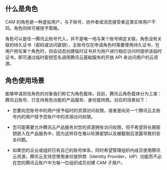 ## 什么是角色
CAM 的角色是一种虚拟用户，与子账号、协作者或消息接受者这类实体用户不同。角色同样可被授予策略。

角色可以是任一腾讯云账号代入，并不是唯一地与某个账号绑定关联。角色没有关联的持久证书（密码或访问密钥），主账号仅在申请角色时需要使用持久证书，在用户担任某个角色时，则会动态创建临时证书并为用户进行相应访问时提供该临时证书，即可通过临时密钥签名调用腾讯云基础服务的开放 API 来访问用户的云资源。


## 角色使用场景
能够申请担任角色的对象我们称它为角色载体。目前，腾讯云角色载体分为三类：腾讯云账号、已支持角色功能的产品服务、身份提供商。对应的场景如下：

- 您要向您账号中的用户授予临时的资源访问权限，或者是向另一个腾讯云主账号内的用户授予您账户中的资源访问权限。

- 您可能需要允许腾讯云产品服务对您的资源拥有访问权限，但不希望将长期密钥嵌入在产品服务中，因为这样存在难以轮换密钥以及被截取后泄露导致的安全问题。

- 如果您的企业或组织已有自己的账号体系，同时希望管理组织内成员使用腾讯云资源，腾讯云支持您使用身份提供商（Identity Provider，IdP）功能而不必在您的腾讯云账户中为每一位组织成员创建 CAM 子用户。


